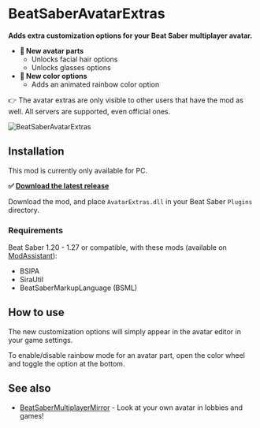 # BeatSaberAvatarExtras
**Adds extra customization options for your Beat Saber multiplayer avatar.**

- **🥸 New avatar parts**
  - Unlocks facial hair options
  - Unlocks glasses options
- **🌈 New color options**
  - Adds an animated rainbow color option

👉 The avatar extras are only visible to other users that have the mod as well. All servers are supported, even official ones.

![BeatSaberAvatarExtras](https://repository-images.githubusercontent.com/459337888/033bd3d9-246e-4381-8af9-9a62ac9a6c17)

## Installation
This mod is currently only available for PC.

**✅ [Download the latest release](https://github.com/roydejong/BeatSaberAvatarExtras/releases/latest)**

Download the mod, and place `AvatarExtras.dll` in your Beat Saber `Plugins` directory.

### Requirements

Beat Saber 1.20 - 1.27 or compatible, with these mods (available on [ModAssistant](https://github.com/Assistant/ModAssistant#readme)):

- BSIPA
- SiraUtil
- BeatSaberMarkupLanguage (BSML)

## How to use
The new customization options will simply appear in the avatar editor in your game settings.

To enable/disable rainbow mode for an avatar part, open the color wheel and toggle the option at the bottom.

## See also

- [BeatSaberMultiplayerMirror](https://github.com/roydejong/BeatSaberMultiplayerMirror/) - Look at your own avatar in lobbies and games!
